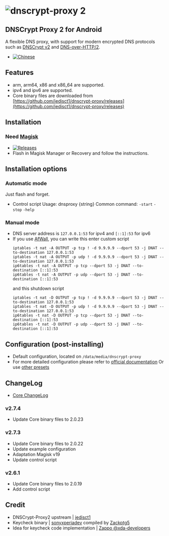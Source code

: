 # ![dnscrypt-proxy 2](https://raw.github.com/jedisct1/dnscrypt-proxy/master/logo.png?3)

## DNSCrypt Proxy 2 for Android
A flexible DNS proxy, with support for modern encrypted DNS protocols such as [DNSCrypt v2](https://github.com/DNSCrypt/dnscrypt-protocol/blob/master/DNSCRYPT-V2-PROTOCOL.txt) and [DNS-over-HTTP/2](https://tools.ietf.org/html/draft-ietf-doh-dns-over-https-03).
- [![Chinese](https://img.shields.io/badge/-%E4%B8%AD%E6%96%87-blue.svg?style=for-the-badge&logo=github)](./README_CN.md)
## Features
- arm, arm64, x86 and x86_64 are supported.
- ipv4 and ipv6 are supported.
- Core binary files are downloaded from [https://github.com/jedisct1/dnscrypt-proxy/releases](https://github.com/jedisct1/dnscrypt-proxy/releases)

## Installation
### Need [Magisk](https://github.com/topjohnwu/Magisk/release)
- [![Releases](https://img.shields.io/github/release/x4455/dnscrypt-proxy.svg?label=Latest%20Release&style=popout)](https://github.com/x4455/dnscrypt-proxy/releases/latest)
- Flash in Magisk Manager or Recovery and follow the instructions.

## Installation options
### Automatic mode
Just flash and forget.
- Control script
 Usage: dnsproxy {string}
 Common command: `-start` `-stop` `-help`
### Manual mode
- DNS server address is `127.0.0.1:53` for ipv4 and `[::1]:53` for ipv6
- If you use [AfWall](https://github.com/ukanth/afwall/releases), you can write this enter custom script
  ```
  iptables -t nat -A OUTPUT -p tcp ! -d 9.9.9.9 --dport 53 -j DNAT --to-destination 127.0.0.1:53
  iptables -t nat -A OUTPUT -p udp ! -d 9.9.9.9 --dport 53 -j DNAT --to-destination 127.0.0.1:53
  ip6tables -t nat -A OUTPUT -p tcp --dport 53 -j DNAT --to-destination [::1]:53
  ip6tables -t nat -A OUTPUT -p udp --dport 53 -j DNAT --to-destination [::1]:53
  ```
  and this shutdown script
  ```
  iptables -t nat -D OUTPUT -p tcp ! -d 9.9.9.9 --dport 53 -j DNAT --to-destination 127.0.0.1:53
  iptables -t nat -D OUTPUT -p udp ! -d 9.9.9.9 --dport 53 -j DNAT --to-destination 127.0.0.1:53
  ip6tables -t nat -D OUTPUT -p tcp --dport 53 -j DNAT --to-destination [::1]:53
  ip6tables -t nat -D OUTPUT -p udp --dport 53 -j DNAT --to-destination [::1]:53
  ```

## Configuration (post-installing)
- Default configuration, located on `/data/media/dnscrypt-proxy`
- For more detailed configuration please refer to [official documentation](https://github.com/jedisct1/dnscrypt-proxy/wiki/Configuration) Or use [other presets](https://github.com/jedisct1/dnscrypt-proxy/wiki/Public-blacklists)

## ChangeLog
- [Core ChangeLog](https://github.com/jedisct1/dnscrypt-proxy/blob/master/ChangeLog)
### v2.7.4
- Update Core binary files to 2.0.23
### v2.7.3
- Update Core binary files to 2.0.22
- Update example configuration
- Adaptation Magisk v19
- Update control script
### v2.6.1
- Update Core binary files to 2.0.19
- Add control script

## Credit
- DNSCrypt-Proxy2 upstream | [jedisct1](https://github.com/jedisct1/dnscrypt-proxy)
- Keycheck binary | [sonyxperiadev](https://github.com/sonyxperiadev/device-sony-common-init/tree/master/keycheck) compiled by [Zackptg5](https://github.com/Zackptg5/Keycheck)
- Idea for keycheck code implementation | [Zappo @xda-developers](https://forum.xda-developers.com/showpost.php?p=71016567&postcount=98)
